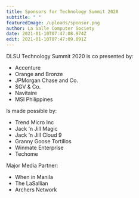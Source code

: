 ```yaml
---
title: Sponsors for Technology Summit 2020
subtitle: " "
featuredImage: /uploads/sponsor.png
author: La Salle Computer Society
date: 2021-01-10T07:47:08.974Z
edit: 2021-01-10T07:47:09.091Z
---
```

DLSU Technology Summit 2020 is co presented by:

* Accenture 
* Orange and Bronze 
* JPMorgan Chase and Co. 
* SGV & Co. 
* Navitaire 
* MSI Philippines 

Is made possible by: 

* Trend Micro Inc 
* Jack ‘n Jill Magic 
* Jack ‘n Jill Cloud 9 
* Granny Goose Tortillos 
* Winmate Enterprise 
* Techome 

Major Media Partner: 

* When in Manila 
* The LaSallian 
* Archers Network